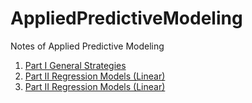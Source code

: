 # AppliedPredictiveModeling
Notes of Applied Predictive Modeling

1. [Part I General Strategies](https://github.com/XinyueYu16/AppliedPredictiveModeling/blob/main/Part%20I%20General%20Strategies.md)
2. [Part II Regression Models (Linear)](https://github.com/XinyueYu16/AppliedPredictiveModeling/blob/main/Part%20II%20Regression%20Models%20(Linear).md)
3. [Part II Regression Models (Linear)](https://github.com/XinyueYu16/AppliedPredictiveModeling/blob/main/Part%20II%20Regression%20Models%20(NonLinear).md)
